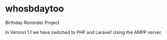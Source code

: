 # whosbdaytoo
Birthday Reminder Project

In Version 1.1 we have switched to PHP and Laravel! Using the AMPP server.
